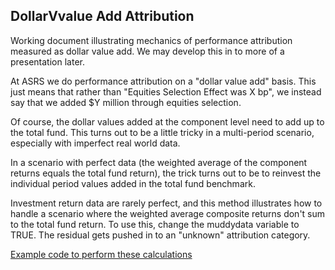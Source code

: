 ## DollarVvalue Add Attribution
Working document illustrating mechanics of performance attribution measured as dollar value add.  We may develop this in to more of a presentation later.

At ASRS we do performance attribution on a "dollar value add" basis.  This just means that rather than "Equities Selection Effect was X bp", we instead say that we added $Y million through equities selection.  

Of course, the dollar values added at the component level need to add up to the total fund.  This turns out to be a little tricky in a multi-period scenario, especially with imperfect real world data.  

In a scenario with perfect data (the weighted average of the component returns equals the total fund return), the trick turns out to be to reinvest the individual period values added in the total fund benchmark.  

Investment return data are rarely perfect, and this method illustrates how to handle a scenario where the weighted average composite returns don't sum to the total fund return.  To use this, change the muddydata variable to TRUE.  The residual gets pushed in to an "unknown" attribution category.  

[Example code to perform these calculations](attrexample.md)